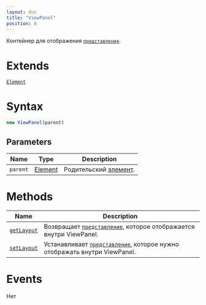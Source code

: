 ```yaml
---
layout: doc
title: "ViewPanel"
position: 0
---
```


Контейнер для отображения [`представления`](../../Core/Elements/View).

# Extends

[`Element`](../../Core/Elements/Element)

# Syntax

```js
new ViewPanel(parent)
```

## Parameters

|Name|Type|Description|
|----|----|-----------|
`parent`|[Element](../../Core/Elements/Element)|Родительский [элемент](../../Core/Elements/Element/).

# Methods

|Name|Description|
|----|-----------|
[`getLayout`](ViewPanel.getLayout/)|Возвращает [`представление`](../../Core/Elements/View), которое отображается внутри ViewPanel.
[`setLayout`](ViewPanel.setLayout/)|Устанавливает [`представление`](../../Core/Elements/View), которое нужно отображать внутри ViewPanel.

# Events

Нет